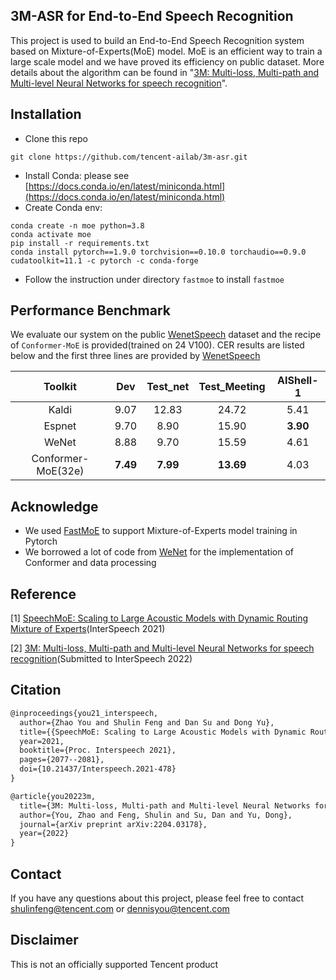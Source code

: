 ## 3M-ASR for End-to-End Speech Recognition

This project is used to build an End-to-End Speech Recognition system based on Mixture-of-Experts(MoE) model.  MoE is an efficient way to train a large scale model and we have proved its efficiency on public dataset. More details about the algorithm can be found in "[3M: Multi-loss, Multi-path and Multi-level Neural Networks for speech recognition](https://arxiv.org/abs/2204.03178)".



## Installation

- Clone this repo

```shell
git clone https://github.com/tencent-ailab/3m-asr.git
```

- Install Conda: please see [https://docs.conda.io/en/latest/miniconda.html](https://docs.conda.io/en/latest/miniconda.html)
- Create Conda env:

```shell
conda create -n moe python=3.8
conda activate moe
pip install -r requirements.txt
conda install pytorch==1.9.0 torchvision==0.10.0 torchaudio==0.9.0 cudatoolkit=11.1 -c pytorch -c conda-forge
```

- Follow the instruction under directory `fastmoe` to install `fastmoe` 



## Performance Benchmark

We evaluate our system on the public [WenetSpeech](https://github.com/wenet-e2e/WenetSpeech) dataset and the recipe of `Conformer-MoE` is provided(trained on 24 V100).  CER results are listed below and the first three lines are provided by [WenetSpeech](https://github.com/wenet-e2e/WenetSpeech)

|      Toolkit       |   Dev    | Test_net | Test_Meeting | AIShell-1 |
| :----------------: | :------: | :------: | :----------: | :-------: |
|       Kaldi        |   9.07   |  12.83   |    24.72     |   5.41    |
|       Espnet       |   9.70   |   8.90   |    15.90     | **3.90**  |
|       WeNet        |   8.88   |   9.70   |    15.59     |   4.61    |
| Conformer-MoE(32e) | **7.49** | **7.99** |  **13.69**   |   4.03    |



## Acknowledge

- We used [FastMoE](https://github.com/laekov/fastmoe) to support Mixture-of-Experts model training in Pytorch
- We borrowed  a lot of code from [WeNet](https://github.com/wenet-e2e/wenet) for the implementation of Conformer and data processing



## Reference

[1] [SpeechMoE: Scaling to Large Acoustic Models with Dynamic Routing Mixture of Experts](https://arxiv.org/abs/2105.03036)(InterSpeech 2021)

[2] [3M: Multi-loss, Multi-path and Multi-level Neural Networks for speech recognition](https://arxiv.org/abs/2204.03178)(Submitted to InterSpeech 2022)



## Citation

```tex
@inproceedings{you21_interspeech,
  author={Zhao You and Shulin Feng and Dan Su and Dong Yu},
  title={{SpeechMoE: Scaling to Large Acoustic Models with Dynamic Routing Mixture of Experts}},
  year=2021,
  booktitle={Proc. Interspeech 2021},
  pages={2077--2081},
  doi={10.21437/Interspeech.2021-478}
}

@article{you20223m,
  title={3M: Multi-loss, Multi-path and Multi-level Neural Networks for speech recognition},
  author={You, Zhao and Feng, Shulin and Su, Dan and Yu, Dong},
  journal={arXiv preprint arXiv:2204.03178},
  year={2022}
}
```

## Contact
If you have any questions about this project, please feel free to contact shulinfeng@tencent.com or dennisyou@tencent.com

## Disclaimer

This is not an officially supported Tencent product
